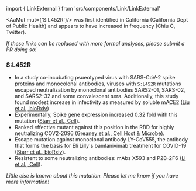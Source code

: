 import { LinkExternal } from 'src/components/Link/LinkExternal'

<AaMut mut={'S:L452R'}/> was first identified in California (<LinkExternal href="https://www.cdph.ca.gov/Programs/OPA/Pages/NR21-020.aspx">California Dept of Public Health</LinkExternal>) and appears to have increased in frequency (<LinkExternal href="https://twitter.com/cychiu98/status/1350985418628587520">Chiu C, Twitter</LinkExternal>). <br/>

_If these links can be replaced with more formal analyses, please submit a PR doing so!_

### S:L452R
- In a study co-incubating psueotyped virus with SARS-CoV-2 spike proteins and monocolonal antibodies, viruses with `S:L452R` mutations escaped neutralization by monoclonal antibodies SARS2-01, SARS-02, and SARS2-32 and some convalescent sera. Additionally, this study found modest increase in infectivity as measured by soluble mACE2 ([Liu et al., bioRxiv](https://www.biorxiv.org/content/10.1101/2020.11.06.372037v1))
- Experimentally, Spike gene expression increased 0.32 fold with this mutation ([Starr et al., Cell](https://doi.org/10.1016/j.cell.2020.08.012)).
- Ranked effective mutant against this position in the RBD for highly neutralizing COV2-2096 ([Greaney et al., Cell Host & Microbe](https://doi.org/10.1016/j.chom.2020.11.007)).
- Escape mutation against monoclonal antibody LY-CoV555, the antibody that forms the basis for Eli Lilly's bamlanivimab treatment for COVID-19 ([Starr et al., bioRxiv](https://www.biorxiv.org/content/10.1101/2021.02.17.431683v1)).
- Resistent to some neutralizing antibodies: mAbs X593 and P2B-2F6 ([Li et al., Cell](https://www.sciencedirect.com/science/article/abs/pii/S0092867420308771)).

_Little else is known about this mutation. Please let me know if you have more information!_

